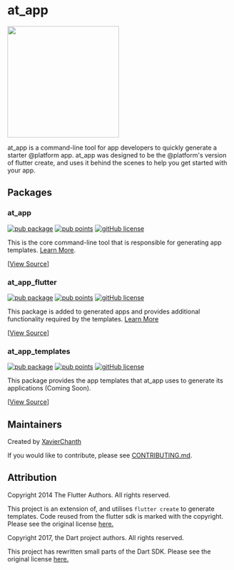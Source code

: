 # at_app

<img width=250px src="https://atsign.dev/assets/img/@platform_logo_grey.svg?sanitize=true">

at_app is a command-line tool for app developers to quickly generate a starter @platform app. at_app was designed to be the @platform's version of flutter create, and uses it behind the scenes to help you get started with your app.

## Packages

### at_app

[![pub package](https://img.shields.io/pub/v/at_app)](https://pub.dev/packages/at_app) [![pub points](https://badges.bar/at_app/pub%20points)](https://pub.dev/packages/at_app/score) [![gitHub license](https://img.shields.io/badge/license-BSD3-blue.svg)](at_app/LICENSE)

This is the core command-line tool that is responsible for generating app templates. [Learn More](https://pub.dev/packages/at_app).

[[View Source](/at_app)]

### at_app_flutter

[![pub package](https://img.shields.io/pub/v/at_app_flutter)](https://pub.dev/packages/at_app_flutter) [![pub points](https://badges.bar/at_app_flutter/pub%20points)](https://pub.dev/packages/at_app_flutter/score) [![gitHub license](https://img.shields.io/badge/license-BSD3-blue.svg)](at_app_flutter/LICENSE)

This package is added to generated apps and provides additional functionality required by the templates. [Learn More](https://pub.dev/packages/at_app_flutter)

[[View Source](/at_app_flutter)]

### at_app_templates

[![pub package](https://img.shields.io/pub/v/at_app_templates)](https://pub.dev/packages/at_app_templates) [![pub points](https://badges.bar/at_app_templates/pub%20points)](https://pub.dev/packages/at_app_templates/score) [![gitHub license](https://img.shields.io/badge/license-BSD3-blue.svg)](at_app_templates/LICENSE)

This package provides the app templates that at_app uses to generate its applications (Coming Soon).

[[View Source](/at_app_templates)]

## Maintainers

Created by [XavierChanth](https://github.com/xavierchanth)

If you would like to contribute, please see [CONTRIBUTING.md](/CONTRIBUTING.md).

## Attribution

Copyright 2014 The Flutter Authors. All rights reserved.

This project is an extension of, and utilises `flutter create` to generate templates.
Code reused from the flutter sdk is marked with the copyright.
Please see the original license [here.](https://github.com/flutter/flutter/blob/master/LICENSE)

Copyright 2017, the Dart project authors. All rights reserved.

This project has rewritten small parts of the Dart SDK.
Please see the original license [here.](https://github.com/dart-lang/sdk/blob/main/LICENSE)
